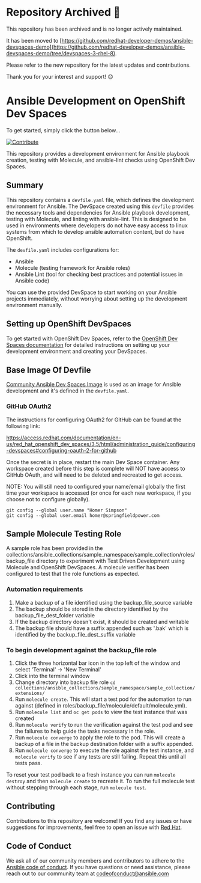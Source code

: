 # Repository Archived 🚨

This repository has been archived and is no longer actively maintained.

It has been moved to [https://github.com/redhat-developer-demos/ansible-devspaces-demo](https://github.com/redhat-developer-demos/ansible-devspaces-demo/tree/devspaces-3-rhel-8).

Please refer to the new repository for the latest updates and contributions.

Thank you for your interest and support! 😊


# Ansible Development on OpenShift Dev Spaces

To get started, simply click the button below...

[![Contribute](https://www.eclipse.org/che/contribute.svg)](https://workspaces.openshift.com/f?url=https://github.com/devspaces-samples/ansible-devspaces-demo)

This repository provides a development environment for Ansible playbook creation, testing with Molecule, and ansible-lint checks using OpenShift Dev Spaces.

## Summary

This repository contains a `devfile.yaml` file, which defines the development environment for Ansible. The DevSpace created using this `devfile` provides the necessary tools and dependencies for Ansible playbook development, testing with Molecule, and linting with ansible-lint. This is designed to be used in environments where developers do not have easy access to linux systems from which to develop ansible automation content, but do have OpenShift.

The `devfile.yaml` includes configurations for:

- Ansible
- Molecule (testing framework for Ansible roles)
- Ansible Lint (tool for checking best practices and potential issues in Ansible code)

You can use the provided DevSpace to start working on your Ansible projects immediately, without worrying about setting up the development environment manually.

## Setting up OpenShift DevSpaces

To get started with OpenShift Dev Spaces, refer to the [OpenShift Dev Spaces documentation](https://access.redhat.com/documentation/en-us/red_hat_openshift_dev_spaces/3.5/html/administration_guide/index) for detailed instructions on setting up your development environment and creating your DevSpaces.

## Base Image Of Devfile

[Community Ansible Dev Spaces Image](https://github.com/ansible/community-ansible-devspaces-image) is used as an image for Ansible development and it's defined in the `devfile.yaml`.

### GitHub OAuth2

The instructions for configuring OAuth2 for GitHub can be found at the following link:

https://access.redhat.com/documentation/en-us/red_hat_openshift_dev_spaces/3.5/html/administration_guide/configuring-devspaces#configuring-oauth-2-for-github

Once the secret is in place, restart the main Dev Space container. Any workspace created before this step is complete will NOT have access to GitHub OAuth, and will need to be deleted and recreated to get access.

NOTE: You will still need to configured your name/email globally the first time your workspace is accessed (or once for each new workspace, if you choose not to configure globally).

```
git config --global user.name "Homer Simpson"
git config --global user.email homer@springfieldpower.com
```

## Sample Molecule Testing Role

A sample role has been provided in the collections/ansible_collections/sample_namespace/sample_collection/roles/backup_file directory to experiment with Test Driven Development using Molecule and OpenShift DevSpaces. A molecule verifier has been configured to test that the role functions as expected.

### Automation requirements
1. Make a backup of a file identified using the backup_file_source variable
2. The backup should be stored in the directory identified by the backup_file_dest_folder variable
3. If the backup directory doesn't exist, it should be created and writable
4. The backup file should have a suffix appended such as '.bak' which is identified by the backup_file_dest_suffix variable

### To begin development against the backup_file role
1. Click the three horizontal bar icon in the top left of the window and select 'Terminal' -> 'New Terminal'
2. Click into the terminal window
3. Change directory into backup file role `cd collections/ansible_collections/sample_namespace/sample_collection/extensions/`
4. Run `molecule create`. This will start a test pod for the automation to run against (defined in roles/backup_file/molecule/default/molecule.yml).
5. Run `molecule list` and `oc get pods` to view the test instance that was created
6. Run `molecule verify` to run the verification against the test pod and see the failures to help guide the tasks necessary in the role.
7. Run `molecule converge` to apply the role to the pod. This will create a backup of a file in the backup destination folder with a suffix appended.
8. Run `molecule converge` to execute the role against the test instance, and `molecule verify` to see if any tests are still failing. Repeat this until all tests pass.

To reset your test pod back to a fresh instance you can run `molecule destroy` and then `molecule create` to recreate it. To run the full molecule test without stepping through each stage, run `molecule test`.

## Contributing

Contributions to this repository are welcome! If you find any issues or have suggestions for improvements, feel free to open an issue with [Red Hat](https://issues.redhat.com/projects/CRW/issues).

## Code of Conduct
We ask all of our community members and contributors to adhere to the [Ansible code of conduct](http://docs.ansible.com/ansible/latest/community/code_of_conduct.html). If you have questions or need assistance, please reach out to our community team at [codeofconduct@ansible.com](mailto:codeofconduct@ansible.com)
